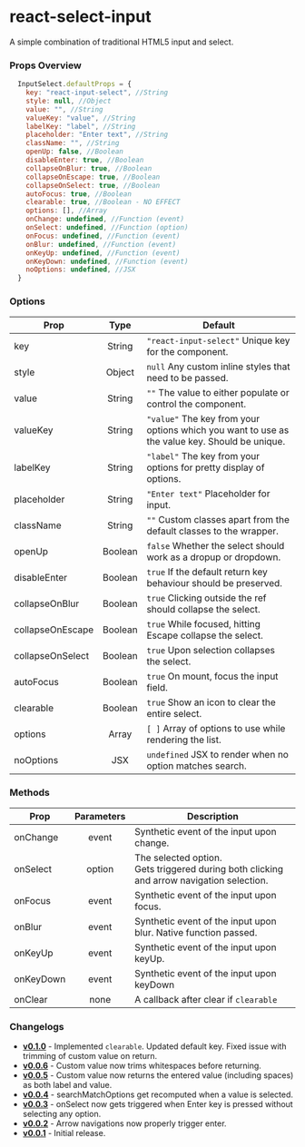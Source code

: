 # react-select-input

A simple combination of traditional HTML5 input and select.

### Props Overview
```javascript
  InputSelect.defaultProps = {
    key: "react-input-select", //String
    style: null, //Object
    value: "", //String
    valueKey: "value", //String
    labelKey: "label", //String
    placeholder: "Enter text", //String
    className: "", //String
    openUp: false, //Boolean
    disableEnter: true, //Boolean
    collapseOnBlur: true, //Boolean
    collapseOnEscape: true, //Boolean 
    collapseOnSelect: true, //Boolean
    autoFocus: true, //Boolean
    clearable: true, //Boolean - NO EFFECT
    options: [], //Array
    onChange: undefined, //Function (event)
    onSelect: undefined, //Function (option)
    onFocus: undefined, //Function (event)
    onBlur: undefined, //Function (event)
    onKeyUp: undefined, //Function (event)
    onKeyDown: undefined, //Function (event)
    noOptions: undefined, //JSX
  }
```

### Options
Prop | Type | Default
--- | :---: | ---
key | String | `"react-input-select"` Unique key for the component.
style | Object | `null` Any custom inline styles that need to be passed.
value | String | `""` The value to either populate or control the component.
valueKey | String | `"value"` The key from your options which you want to use as the value key. Should be unique.
labelKey | String | `"label"` The key from your options for pretty display of options.
placeholder | String | `"Enter text"` Placeholder for input.
className | String | `""` Custom classes apart from the default classes to the wrapper.
openUp | Boolean | `false` Whether the select should work as a dropup or dropdown.
disableEnter | Boolean | `true` If the default return key behaviour should be preserved.
collapseOnBlur | Boolean | `true` Clicking outside the ref should collapse the select.
collapseOnEscape | Boolean | `true` While focused, hitting Escape collapse the select.
collapseOnSelect | Boolean | `true` Upon selection collapses the select.
autoFocus | Boolean | `true` On mount, focus the input field.
clearable | Boolean | `true` Show an icon to clear the entire select.
options | Array | `[ ]` Array of options to use while rendering the list.
noOptions | JSX | `undefined` JSX to render when no option matches search.

### Methods
Prop | Parameters | Description
--- | :---: | ---
onChange | event | Synthetic event of the input upon change.
onSelect | option | The selected option.<br />Gets triggered during both clicking and arrow navigation selection.
onFocus | event | Synthetic event of the input upon focus.
onBlur | event | Synthetic event of the input upon blur. Native function passed.
onKeyUp | event | Synthetic event of the input upon keyUp.
onKeyDown | event | Synthetic event of the input upon keyDown
onClear | none | A callback after clear if `clearable` 


### Changelogs
- **[v0.1.0](https://github.com/samrith-s/react-select-input/releases/tag/v0.1.0)** - Implemented `clearable`. Updated default key. Fixed issue with trimming of custom value on return.
- **[v0.0.6](https://github.com/samrith-s/react-select-input/releases/tag/v0.0.6)** - Custom value now trims whitespaces before returning.
- **[v0.0.5](https://github.com/samrith-s/react-select-input/releases/tag/v0.0.5)** - Custom value now returns the entered value (including spaces) as both label and value.
- **[v0.0.4](https://github.com/samrith-s/react-select-input/releases/tag/v0.0.4)** - searchMatchOptions get recomputed when a value is selected.
- **[v0.0.3](https://github.com/samrith-s/react-select-input/releases/tag/v0.0.3)** - onSelect now gets triggered when Enter key is pressed without selecting any option.
- **[v0.0.2](https://github.com/samrith-s/react-select-input/releases/tag/v0.0.2)** - Arrow navigations now properly trigger enter.
- **[v0.0.1](https://github.com/samrith-s/react-select-input/releases/tag/v0.0.1)** - Initial release.
